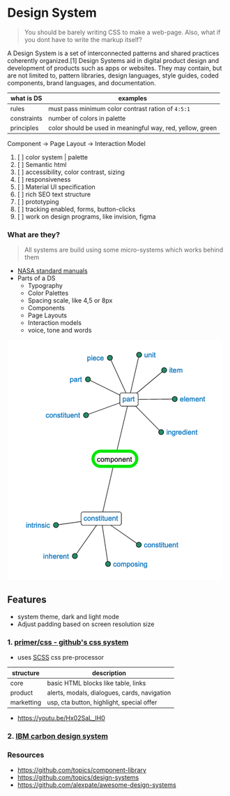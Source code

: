 # Design System

> You should be barely writing CSS to make a web-page.
> Also, what if you dont have to write the markup itself?

A Design System is a set of interconnected patterns and shared practices coherently organized.[1] Design Systems aid in digital product design and development of products such as apps or websites. They may contain, but are not limited to, pattern libraries, design languages, style guides, coded components, brand languages, and documentation.

| what is DS  | examples                                                   |
| ----------- | ---------------------------------------------------------- |
| rules       | must pass minimum color contrast ration of `4:5:1`         |
| constraints | number of colors in palette                                |
| principles  | color should be used in meaningful way, red, yellow, green |

Component -> Page Layout -> Interaction Model

1. [ ] color system | palette
2. [ ] Semantic html
3. [ ] accessibility, color contrast, sizing
4. [ ] responsiveness
5. [ ] Material UI specification
6. [ ] rich SEO text structure
7. [ ] prototyping
8. [ ] tracking enabled, forms, button-clicks
9. [ ] work on design programs, like invision, figma

### What are they?

> All systems are build using some micro-systems which works behind them

- [NASA standard manuals](https://standardsmanual.com/)
- Parts of a DS
  - Typography
  - Color Palettes
  - Spacing scale, like 4,5 or 8px
  - Components
  - Page Layouts
  - Interaction models
  - voice, tone and words

![components lexicon](./art/component.png)

## Features

- system theme, dark and light mode
- Adjust padding based on screen resolution size

### 1. [primer/css - github's css system](https://github.com/primer/css)

- uses [SCSS](https://sass-lang.com/documentation/syntax#scss) css pre-processor

| structure  | description                                  |
| ---------- | -------------------------------------------- |
| core       | basic HTML blocks like table, links          |
| product    | alerts, modals, dialogues, cards, navigation |
| marketting | usp, cta button, highlight, special offer    |

- https://youtu.be/Hx02SaL_IH0

### 2. [IBM carbon design system](https://www.carbondesignsystem.com/)

### Resources

- https://github.com/topics/component-library
- https://github.com/topics/design-systems
- https://github.com/alexpate/awesome-design-systems

